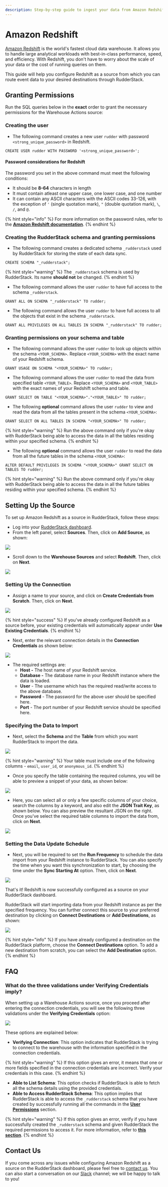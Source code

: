 ```yaml
---
description: Step-by-step guide to ingest your data from Amazon Redshift into RudderStack.
---
```


# Amazon Redshift

[Amazon Redshift](https://aws.amazon.com/redshift/) is the world's fastest cloud data warehouse. It allows you to handle large analytical workloads with best-in-class performance, speed, and efficiency. With Redshift, you don't have to worry about the scale of your data or the cost of running queries on them.

This guide will help you configure Redshift as a source from which you can route event data to your desired destinations through RudderStack.

## Granting Permissions

Run the SQL queries below in the **exact** order to grant the necessary permissions for the Warehouse Actions source:

### Creating the user

* The following command creates a new user `rudder` with password `<strong_unique_password>` in Redshift.

```text
CREATE USER rudder WITH PASSWORD '<strong_unique_password>';
```

#### Password considerations for Redshift

The password you set in the above command must meet the following conditions:

* It should be **8-64** characters in length
* It must contain atleast one upper case, one lower case, and one number
* It can contain any ASCII characters with the ASCII codes 33-126, with the exception of `'` \(single quotation mark\), `"` \(double quotation mark\), `\`, `/`, and `@`.

{% hint style="info" %}
For more information on the password rules, refer to the [**Amazon Redshift documentation**](https://docs.aws.amazon.com/redshift/latest/dg/r_CREATE_USER.html#r_CREATE_USER-parameters).
{% endhint %}

### Creating the RudderStack schema and granting permissions

* The following command creates a dedicated schema `_rudderstack` used by RudderStack for storing the state of each data sync.

```text
CREATE SCHEMA "_rudderstack";
```

{% hint style="warning" %}
The `_rudderstack` schema is used by RudderStack. Its name **should not** be changed.
{% endhint %}

* The following command allows the user `rudder` to have full access to the schema `_rudderstack`.

```text
GRANT ALL ON SCHEMA "_rudderstack" TO rudder;
```

* The following command allows the user `rudder` to have full access to all the objects that exist in the schema `_rudderstack`.

```text
GRANT ALL PRIVILEGES ON ALL TABLES IN SCHEMA "_rudderstack" TO rudder;
```

### Granting permissions on your schema and table

* The following command allows the user `rudder` to look up objects within the schema `<YOUR_SCHEMA>`. Replace `<YOUR_SCHEMA>` with the exact name of your Redshift schema.

```text
GRANT USAGE ON SCHEMA "<YOUR_SCHEMA>" TO rudder;
```

* The following command allows the user `rudder` to read the data from specified table `<YOUR_TABLE>`. Replace `<YOUR_SCHEMA>` and `<YOUR_TABLE>` with the exact names of your Redshift schema and table.

```text
GRANT SELECT ON TABLE "<YOUR_SCHEMA>"."<YOUR_TABLE>" TO rudder;
```

* The following **optional** command allows the user `rudder` to view and read the data from all the tables present in the schema `<YOUR_SCHEMA>`:

```text
GRANT SELECT ON ALL TABLES IN SCHEMA "<YOUR_SCHEMA>" TO rudder;
```

{% hint style="warning" %}
Run the above command only if you're okay with RudderStack being able to access the data in all the tables residing within your specified schema.
{% endhint %}

* The following **optional** command allows the user `rudder` to read the data from all the future tables in the schema `<YOUR_SCHEMA>`:

```text
ALTER DEFAULT PRIVILEGES IN SCHEMA "<YOUR_SCHEMA>" GRANT SELECT ON TABLES TO rudder;
```

{% hint style="warning" %}
Run the above command only if you're okay with RudderStack being able to access the data in all the future tables residing within your specified schema.
{% endhint %}

## Setting Up the Source

To set up Amazon Redshift as a source in RudderStack, follow these steps:

* Log into your [RudderStack dashboard](https://app.rudderlabs.com/signup?type=freetrial).
* From the left panel, select **Sources**. Then, click on **Add Source**, as shown:

![](../.gitbook/assets/image%20%2897%29%20%281%29%20%281%29%20%282%29%20%282%29%20%282%29%20%282%29%20%282%29%20%282%29%20%282%29%20%282%29%20%282%29%20%282%29%20%282%29%20%283%29%20%282%29.png)

* Scroll down to the **Warehouse Sources** and select **Redshift**. Then, click on **Next**.

![](../.gitbook/assets/screen-shot-2021-01-06-at-4.03.08-pm.png)

### Setting Up the Connection

* Assign a name to your source, and click on **Create Credentials from Scratch**. Then, click on **Next**.

![](../.gitbook/assets/screen-shot-2021-01-06-at-3.54.12-pm.png)

{% hint style="success" %}
If you've already configured Redshift as a source before, your existing credentials will automatically appear under **Use Existing Credentials**.
{% endhint %}

* Next, enter the relevant connection details in the **Connection Credentials** as shown below:

![](../.gitbook/assets/screen-shot-2021-01-06-at-3.59.08-pm.png)

* The required settings are:
  * **Host -** The host name of your Redshift service.
  * **Database -** The database name in your Redshift instance where the data is loaded.
  * **User** - The username which has the required read/write access to the above database.
  * **Password** - The password for the above user should be specified here.
  * **Port** - The port number of your Redshift service should be specified here.

### Specifying the Data to Import

* Next, select the **Schema** and the **Table** from which you want RudderStack to import the data.

![](../.gitbook/assets/screen-shot-2021-01-06-at-3.58.07-pm.png)

{% hint style="warning" %}
Your table must include one of the following columns - `email`, `user_id`, or `anonymous_id`.
{% endhint %}

* Once you specify the table containing the required columns, you will be able to preview a snippet of your data, as shown below:

![](../.gitbook/assets/screen-shot-2021-01-05-at-3.21.38-pm.png)

* Here, you can select all or only a few specific columns of your choice, search the columns by a keyword, and also edit the **JSON Trait Key**, as shown below. You can also preview the resultant JSON on the right. Once you've select the required table columns to import the data from, click on **Next**.

![](../.gitbook/assets/screen-shot-2021-01-05-at-3.22.09-pm.png)

### Setting the Data Update Schedule

* Next, you will be required to set the **Run Frequency** to schedule the data import from your Redshift instance to RudderStack. You can also specify the time when you want this synchronization to start, by choosing the time under the **Sync Starting At** option. Then, click on **Next**.

![](../.gitbook/assets/screen-shot-2021-01-06-at-4.05.51-pm%20%281%29%20%281%29%20%281%29%20%281%29%20%282%29%20%282%29%20%283%29%20%282%29%20%281%29.png)

That's it! Redshift is now successfully configured as a source on your RudderStack dashboard.

RudderStack will start importing data from your Redshift instance as per the specified frequency. You can further connect this source to your preferred destination by clicking on **Connect Destinations** or **Add Destinations**, as shown:

![](../.gitbook/assets/screen-shot-2021-01-06-at-4.06.07-pm.png)

{% hint style="info" %}
If you have already configured a destination on the RudderStack platform, choose the **Connect Destinations** option. To add a new destination from scratch, you can select the **Add Destination** option.
{% endhint %}

## FAQ

### What do the three validations under Verifying Credentials imply?

When setting up a Warehouse Actions source, once you proceed after entering the connection credentials, you will see the following three validations under the **Verifying Credentials** option:

![](../.gitbook/assets/validations.png)

These options are explained below:

* **Verifying Connection**: This option indicates that RudderStack is trying to connect to the warehouse with the information specified in the connection credentials. 

{% hint style="warning" %}
If this option gives an error, it means that one or more fields specified in the connection credentials are incorrect. Verify your credentials in this case.
{% endhint %}

* **Able to List Schema**: This option checks if RudderStack is able to fetch all the schema details using the provided credentials. 
* **Able to Access RudderStack Schema**: This option implies that RudderStack is able to access the `_rudderstack` schema that you have created by successfully running all the commands in the [**User Permissions**](https://docs.rudderstack.com/warehouse-actions/amazon-redshift#creating-the-rudderstack-schema-and-granting-permissions) section. 

{% hint style="warning" %}
If this option gives an error, verify if you have successfully created the `_rudderstack` schema and given RudderStack the required permissions to access it. For more information, refer to [**this section**](https://docs.rudderstack.com/warehouse-actions/amazon-redshift#creating-the-rudderstack-schema-and-granting-permissions).
{% endhint %}

## Contact Us

If you come across any issues while configuring Amazon Redshift as a source on the RudderStack dashboard, please feel free to [contact us](mailto:%20docs@rudderstack.com). You can also start a conversation on our [Slack](https://resources.rudderstack.com/join-rudderstack-slack) channel; we will be happy to talk to you!

